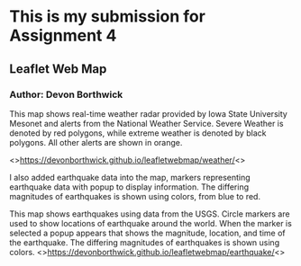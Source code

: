 # This is my submission for Assignment 4
## Leaflet Web Map
### Author: Devon Borthwick

This map shows real-time weather radar provided by Iowa State University Mesonet and alerts from the National Weather Service.
Severe Weather is denoted by red polygons, while extreme weather is denoted by black polygons. All other alerts are shown in orange.

<>https://devonborthwick.github.io/leafletwebmap/weather/<>

I also added earthquake data into the map, markers representing earthquake data with popup to display information.
The differing magnitudes of earthquakes is shown using colors, from blue to red.

This map shows earthquakes using data from the USGS. Circle markers are used to show locations of earthquake around the world. When the marker is selected a popup appears that shows the magnitude, location, and time of the earthquake. The differing magnitudes of earthquakes is shown using colors.
<>https://devonborthwick.github.io/leafletwebmap/earthquake/<>
